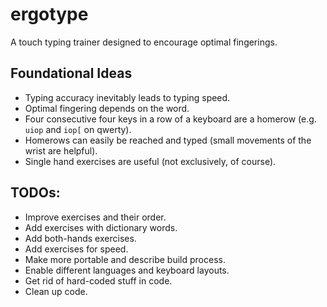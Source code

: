 # ergotype

A touch typing trainer designed to encourage optimal fingerings. 

## Foundational Ideas

- Typing accuracy inevitably leads to typing speed. 
- Optimal fingering depends on the word.
- Four consecutive four keys in a row of a keyboard are a homerow (e.g. `uiop` and  `iop[` on qwerty).
- Homerows can easily be reached and typed (small movements of the wrist are helpful).
- Single hand exercises are useful (not exclusively, of course).

## TODOs:

- Improve exercises and their order.
- Add exercises with dictionary words.
- Add both-hands exercises.
- Add exercises for speed.
- Make more portable and describe build process.
- Enable different languages and keyboard layouts.
- Get rid of hard-coded stuff in code.
- Clean up code.
